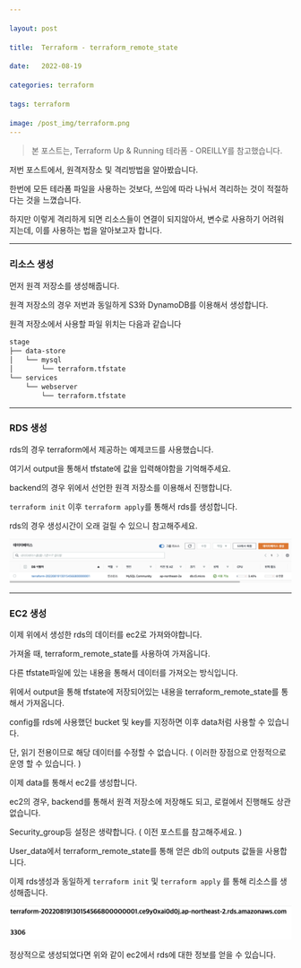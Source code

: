 ```yaml
---

layout: post

title:  Terraform - terraform_remote_state

date:   2022-08-19

categories: terraform

tags: terraform

image: /post_img/terraform.png
---
```




> 본 포스트는, Terraform Up & Running 테라폼 - OREILLY를 참고했습니다.



저번 포스트에서, 원격저장소 및 격리방법을 알아봤습니다.

한번에 모든 테라폼 파일을 사용하는 것보다, 쓰임에 따라 나눠서 격리하는 것이 적절하다는 것을 느꼈습니다.

하지만 이렇게 격리하게 되면 리소스들이 연결이 되지않아서, 변수로 사용하기 어려워 지는데, 이를 사용하는 법을 알아보고자 합니다.

---

### 리소스 생성

먼저 원격 저장소를 생성해줍니다.

<script src="https://gist.github.com/wjdqlsdlsp/c3d6ff920344096df18b893cf4eb8e7b.js"></script>

원격 저장소의 경우 저번과 동일하게 S3와 DynamoDB를 이용해서 생성합니다.



원격 저장소에서 사용할 파일 위치는 다음과 같습니다

```shell
stage
├── data-store
│   └── mysql
│       └── terraform.tfstate
└── services
    └── webserver
        └── terraform.tfstate
```

---



### RDS 생성

<script src="https://gist.github.com/wjdqlsdlsp/bb67dc8a42be5c4490aed308d5e7367b.js"></script>

rds의 경우 terraform에서 제공하는 예제코드를 사용했습니다.

여기서 output을 통해서 tfstate에 값을 입력해야함을 기억해주세요.

backend의 경우 위에서 선언한 원격 저장소를 이용해서 진행합니다.



`terraform init` 이후 `terraform apply`를 통해서 rds를 생성합니다. 

rds의 경우 생성시간이 오래 걸릴 수 있으니 참고해주세요.

<p align="center"><img src="/images/post_img/terraform3.png"></p>

---

### EC2 생성

이제 위에서 생성한 rds의 데이터를 ec2로 가져와야합니다.

가져올 때, terraform_remote_state를 사용하여 가져옵니다.

다른 tfstate파일에 있는 내용을 통해서 데이터를 가져오는 방식입니다.

<script src="https://gist.github.com/wjdqlsdlsp/17bf524fd2d3479d7a4c717db157cae4.js"></script>

위에서 output을 통해 tfstate에 저장되어있는 내용을 terraform_remote_state를 통해서 가져옵니다.

config를 rds에 사용했던 bucket 및 key를 지정하면 이후 data처럼 사용할 수 있습니다.

단, 읽기 전용이므로 해당 데이터를 수정할 수 없습니다. ( 이러한 장점으로 안정적으로 운영 할 수 있습니다. )



이제 data를 통해서 ec2를 생성합니다.

<script src="https://gist.github.com/wjdqlsdlsp/234e30e8be209c81de60b09de4eaa56e.js"></script>

ec2의 경우, backend를 통해서 원격 저장소에 저장해도 되고, 로컬에서 진행해도 상관없습니다. 

Security_group등 설정은 생략합니다. ( 이전 포스트를 참고해주세요. )

User_data에서 terraform_remote_state를 통해 얻은 db의 outputs 값들을 사용합니다.



이제 rds생성과 동일하게 `terraform init` 및 `terraform apply` 를 통해 리소스를 생성해줍니다.



<p align="center"><img src="/images/post_img/terraform4.png"></p>

정상적으로 생성되었다면 위와 같이 ec2에서 rds에 대한 정보를 얻을 수 있습니다.

